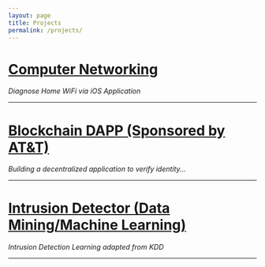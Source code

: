 ```yaml
---
layout: page
title: Projects
permalink: /projects/
---
```


# [Computer Networking](../projects/compnetworking)
*Diagnose Home WiFi via iOS Application*
___
# [Blockchain DAPP (Sponsored by AT&T)]()
*Building a decentralized application to verify identity...*
___
# [Intrusion Detector (Data Mining/Machine Learning)]()
*Intrusion Detection Learning adapted from KDD*
___
